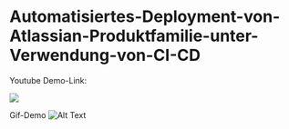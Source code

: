# Automatisiertes-Deployment-von-Atlassian-Produktfamilie-unter-Verwendung-von-CI-CD

Youtube Demo-Link:

[![](http://img.youtube.com/vi/NfuUtgSef3c/0.jpg)](http://www.youtube.com/watch?v=NfuUtgSef3c "")

Gif-Demo
![Alt Text](https://github.com/coulibal/Automatisiertes-Deployment-von-Atlassian-Produktfamilie-unter-Verwendung-von-CI-CD/blob/master/Demo/Demo.gif)


